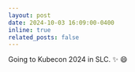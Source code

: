 ```yaml
---
layout: post
date: 2024-10-03 16:09:00-0400
inline: true
related_posts: false
---
```


Going to Kubecon 2024 in SLC. :sparkles: :smile:
